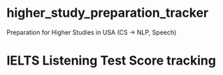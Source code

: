 # higher_study_preparation_tracker
Preparation for Higher Studies in USA (CS -> NLP, Speech)

# IELTS Listening Test Score tracking
